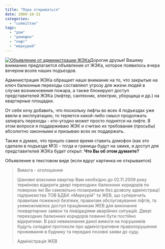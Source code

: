 ```yaml
---
title: "Пора открываться"
date: 2009-10-31
categories: 
  - "committee"
tags: 
  - "дом"
  - "домофон"
  - "лифт"
  - "меркурий"
---
```


[![Объявление от администрации ЖЭКа](http://shevchenko4a.brovary.org/wp-content/uploads/2009/10/Announce-003-300x185.jpg "Объявление от ЖЭКа")](http://shevchenko4a.brovary.org/wp-content/uploads/2009/10/Announce-003.jpg "Объявление от администрации ЖЭКа")Дорогие друзья! Вашему вниманию предлагается объявление от ЖЭКа, которое появилось вчера вечером возле наших подъездов.

Администрация ЖЭКа обращает наше внимание на то, что закрытые на ключ балконные переходы составляют угрозу для жизни людей в случае возникновения пожара, а также блокируют доступ представителей ЖЭКа (лифтер, сантехник, электрик, уборщица и др.) на квартирные площадки.

От себя хочу добавить, что поскольку лифты во всех 4 подъездах уже ввели в эксплуатацию, то теряется какой-либо смысл продолжать запирать переходы - кто-угодно может просто поднятся на лифте. В этом вопросе я поддерживаю ЖЭК и считаю их требования (просьбы) абсолютно законными и призываю всех их поддержать.

Также я думаю, что пришло самое время <!--more-->ставить домофон (как это сделали в подъезде №3) - тогда и границы будут на замке, и доступ для представителей ЖЭКа будет открыт. **Что Вы об этом думаете?**

Объявление в текстовом виде (если вдруг картинка не открывается)

> Вимога - оголошення
> 
> Шановні власники квартир Вам необхідно до 02.11.2009 року терміново відкрити двері переходних балконних коридорів по поверхах які Ви самовільно позакривали без дозволу адміністрації підприємства ТОВ БДБК »Меркурій" та ЖЕВ, що суперечить правилам пожежної безпеки, правилам обслуговування ліфтів, та унеможливлює доступ працівникам ЖЕВ для виконання поквартирних заявок та ліквідаціями аварійних ситуацій. Двері переходних балконних коридорів повинні бути постійно відкритими. В разі невиконання даної вимоги на порушників будуть складені протоколи про адміністративне правопорушення проживання в буднику та передані позовні заяви до суду.
> 
> Адміністрація ЖЕВ
